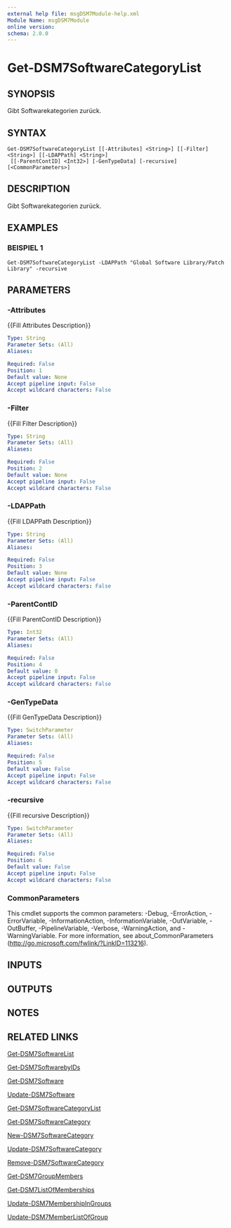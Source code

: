 ```yaml
---
external help file: msgDSM7Module-help.xml
Module Name: msgDSM7Module
online version:
schema: 2.0.0
---
```


# Get-DSM7SoftwareCategoryList

## SYNOPSIS
Gibt Softwarekategorien zurück.

## SYNTAX

```
Get-DSM7SoftwareCategoryList [[-Attributes] <String>] [[-Filter] <String>] [[-LDAPPath] <String>]
 [[-ParentContID] <Int32>] [-GenTypeData] [-recursive] [<CommonParameters>]
```

## DESCRIPTION
Gibt Softwarekategorien zurück.

## EXAMPLES

### BEISPIEL 1
```
Get-DSM7SoftwareCategoryList -LDAPPath "Global Software Library/Patch Library" -recursive
```

## PARAMETERS

### -Attributes
{{Fill Attributes Description}}

```yaml
Type: String
Parameter Sets: (All)
Aliases:

Required: False
Position: 1
Default value: None
Accept pipeline input: False
Accept wildcard characters: False
```

### -Filter
{{Fill Filter Description}}

```yaml
Type: String
Parameter Sets: (All)
Aliases:

Required: False
Position: 2
Default value: None
Accept pipeline input: False
Accept wildcard characters: False
```

### -LDAPPath
{{Fill LDAPPath Description}}

```yaml
Type: String
Parameter Sets: (All)
Aliases:

Required: False
Position: 3
Default value: None
Accept pipeline input: False
Accept wildcard characters: False
```

### -ParentContID
{{Fill ParentContID Description}}

```yaml
Type: Int32
Parameter Sets: (All)
Aliases:

Required: False
Position: 4
Default value: 0
Accept pipeline input: False
Accept wildcard characters: False
```

### -GenTypeData
{{Fill GenTypeData Description}}

```yaml
Type: SwitchParameter
Parameter Sets: (All)
Aliases:

Required: False
Position: 5
Default value: False
Accept pipeline input: False
Accept wildcard characters: False
```

### -recursive
{{Fill recursive Description}}

```yaml
Type: SwitchParameter
Parameter Sets: (All)
Aliases:

Required: False
Position: 6
Default value: False
Accept pipeline input: False
Accept wildcard characters: False
```

### CommonParameters
This cmdlet supports the common parameters: -Debug, -ErrorAction, -ErrorVariable, -InformationAction, -InformationVariable, -OutVariable, -OutBuffer, -PipelineVariable, -Verbose, -WarningAction, and -WarningVariable.
For more information, see about_CommonParameters (http://go.microsoft.com/fwlink/?LinkID=113216).

## INPUTS

## OUTPUTS

## NOTES

## RELATED LINKS

[Get-DSM7SoftwareList]()

[Get-DSM7SoftwarebyIDs]()

[Get-DSM7Software]()

[Update-DSM7Software]()

[Get-DSM7SoftwareCategoryList]()

[Get-DSM7SoftwareCategory]()

[New-DSM7SoftwareCategory]()

[Update-DSM7SoftwareCategory]()

[Remove-DSM7SoftwareCategory]()

[Get-DSM7GroupMembers]()

[Get-DSM7ListOfMemberships]()

[Update-DSM7MembershipInGroups]()

[Update-DSM7MemberListOfGroup]()

